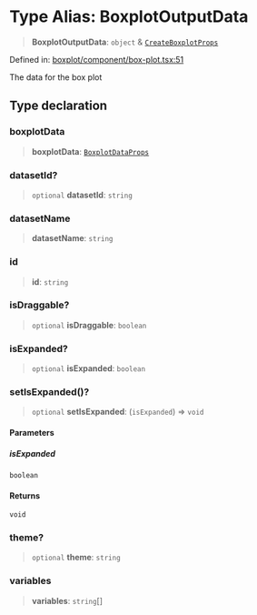 # Type Alias: BoxplotOutputData

> **BoxplotOutputData**: `object` & [`CreateBoxplotProps`](CreateBoxplotProps.md)

Defined in: [boxplot/component/box-plot.tsx:51](https://github.com/GeoDaCenter/openassistant/blob/a5eebdb32e6bf1b6b4eedf634485568edcefaa57/packages/echarts/src/boxplot/component/box-plot.tsx#L51)

The data for the box plot

## Type declaration

### boxplotData

> **boxplotData**: [`BoxplotDataProps`](BoxplotDataProps.md)

### datasetId?

> `optional` **datasetId**: `string`

### datasetName

> **datasetName**: `string`

### id

> **id**: `string`

### isDraggable?

> `optional` **isDraggable**: `boolean`

### isExpanded?

> `optional` **isExpanded**: `boolean`

### setIsExpanded()?

> `optional` **setIsExpanded**: (`isExpanded`) => `void`

#### Parameters

##### isExpanded

`boolean`

#### Returns

`void`

### theme?

> `optional` **theme**: `string`

### variables

> **variables**: `string`[]
